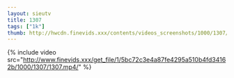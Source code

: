 ```yaml
--- 
layout: sieutv
title: 1307
tags: ["1k"]
thumb: http://hwcdn.finevids.xxx/contents/videos_screenshots/1000/1307/preview.mp4.jpg
---
```

{% include video src="http://www.finevids.xxx/get_file/1/5bc72c3e4a87fe4295a510b4fd34162b/1000/1307/1307.mp4/" %} 
